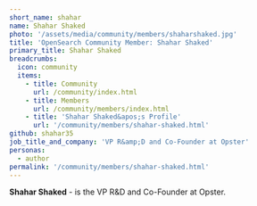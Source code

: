 ```yaml
---
short_name: shahar
name: Shahar Shaked
photo: '/assets/media/community/members/shaharshaked.jpg'
title: 'OpenSearch Community Member: Shahar Shaked'
primary_title: Shahar Shaked
breadcrumbs:
  icon: community
  items:
    - title: Community
      url: /community/index.html
    - title: Members
      url: /community/members/index.html
    - title: 'Shahar Shaked&apos;s Profile'
      url: '/community/members/shahar-shaked.html'
github: shahar35
job_title_and_company: 'VP R&amp;D and Co-Founder at Opster'
personas:
  - author
permalink: '/community/members/shahar-shaked.html'
---
```

**Shahar Shaked** - is the VP R&D and Co-Founder at Opster.
